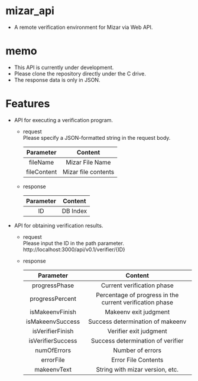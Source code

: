 # mizar_api
* A remote verification environment for Mizar via Web API.
# memo
* This API is currently under development.
* Please clone the repository directly under the C drive.
* The response data is only in JSON.
# Features
* API for executing a verification program.
  * request  
  Please specify a JSON-formatted string in the request body.
  
    |Parameter|Content|
    |:---:|:---:|
    |fileName|Mizar File Name|
    |fileContent|Mizar file contents|
  * response
  
    |Parameter|Content|
    |:---:|:---:|
    |ID|DB Index|
* API for obtaining verification results.
  * request  
  Please input the ID in the path parameter.  
    http://localhost:3000/api/v0.1/verifier/{ID}
  * response
 
    |Parameter|Content|
    |:---:|:---:|
    |progressPhase|Current verification phase|
    |progressPercent|Percentage of progress in the current verification phase|
    |isMakeenvFinish|Makeenv exit judgment|
    |isMakeenvSuccess|Success determination of makeenv|
    |isVerifierFinish|Verifier exit judgment|
    |isVerifierSuccess|Success determination of verifier|
    |numOfErrors|Number of errors|
    |errorFile|Error File Contents|
    |makeenvText|String with mizar version, etc.|
    
